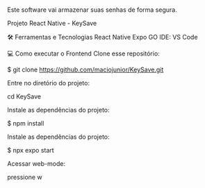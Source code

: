 # 
Este software vai armazenar suas senhas de forma segura.


Projeto React Native - KeySave


🛠️ Ferramentas e Tecnologias
React Native
Expo GO
IDE: VS Code

💻 Como executar o Frontend
Clone esse repositório:

$ git clone https://github.com/maciojunior/KeySave.git

Entre no diretório do projeto:

cd KeySave

Instale as dependências do projeto:

$ npm install

Instale as dependências do projeto:

$ npx expo start

Acessar web-mode:

pressione w
